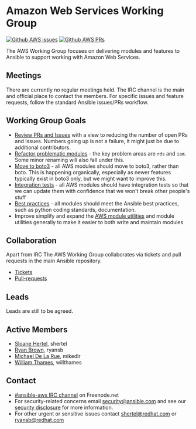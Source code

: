 # Amazon Web Services Working Group

[![Github AWS issues](https://img.shields.io/github/issues/ansible/ansible/aws.svg)](https://github.com/ansible/ansible/issues?q=is:open+is:issue+label:aws)
[![Github AWS PRs](https://img.shields.io/github/issues-pr/ansible/ansible/aws.svg)](https://github.com/ansible/ansible/issues?q=is:open+is:pr+label:aws)

The AWS Working Group focuses on delivering modules and features to
Ansible to support working with Amazon Web Services.

## Meetings

There are currently no regular meetings held. The IRC channel is the
main and official place to contact the members. For specific issues and
feature requests, follow the standard Ansible issues/PRs workflow.

## Working Group Goals

* [Review PRs and Issues](review.md) with a view to reducing the number of open
  PRs and Issues. Numbers going up is not a failure, it might just
  be due to additional contributors.
* [Refactor problematic modules](refactor.md) - the key problem areas
  are `rds` and `iam`. Some minor renaming will also fall under this.
* [Move to boto3](boto3.md) - all AWS modules should move to boto3, rather
  than boto. This is happening organically, especially as newer features
  typically exist in boto3 only, but we might want to improve this.
* [Integration tests](integration.md) - all AWS modules should have integration
  tests so that we can update them with confidence that we won't break
  other people's stuff
* [Best practices](bestpractices.md) - all modules should meet the Ansible best
  practices, such as python coding standards, documentation.
* Improve simplify and expand the [AWS module utilities](utility-modules.md) and module
  utilities generally to make it easier to both write and maintain modules

## Collaboration

Apart from IRC The AWS Working Group collaborates via tickets and pull
requests in the main Ansible repository.
* [Tickets](https://github.com/ansible/ansible/issues?utf8=%E2%9C%93&q=is%3Aissue%20is%3Aopen%20label%3Aaws)
* [Pull-requests](https://github.com/ansible/ansible/pulls?q=is%3Apr+is%3Aopen%20label%3Aaws)

## Leads
Leads are still to be agreed.

## Active Members
* [Sloane Hertel](https://github.com/s-hertel), shertel
* [Ryan Brown](https://github.com/ryansb), ryansb
* [Michael De La Rue](https://github.com/mikedlr), mikedlr
* [William Thames](https://github.com/willthames), willthames

## Contact
* [#ansible-aws IRC channel](https://webchat.freenode.net/?channels=ansible-aws) on Freenode.net
* For security-related concerns email security@ansible.com and see our
    [security disclosure](https://www.ansible.com/security) for more
    information.
* For other urgent or sensitive issues contact shertel@redhat.com or
    ryansb@redhat.com
